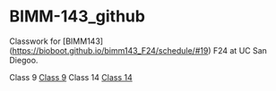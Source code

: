 # BIMM-143_github
Classwork for [BIMM143] (https://bioboot.github.io/bimm143_F24/schedule/#19) F24 at UC San Diegoo.

Class 9 [Class 9](https://github.com/Karlg23/BIMM-143_github/blob/8113675656ab324d7da2edd14337c0c4206cb2e7/Class%209%20Lab/Class-9-Structural-BioInformatics-1.pdf)
Class 14 [Class 14](https://github.com/Karlg23/BIMM-143_github/blob/364d613e484a7eccdde52cf263c44f36569e1c0a/Class%2014/class_14.pdf)
